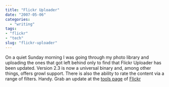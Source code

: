 ```yaml
---
title: "Flickr Uploader"
date: "2007-05-06"
categories: 
  - "writing"
tags:
- "flickr"
- "tech"
slug: "flickr-uploader"
---
```


On a quiet Sunday morning I was going through my photo library and uploading the ones that got left behind only to find that Flickr Uploader has been updated. Version 2.3 is now a universal binary and, among other things, offers growl support. There is also the ability to rate the content via a range of filters. Handy. Grab an update at the [tools page](https://www.flickr.com/tools/) of [Flickr](https://www.flickr.com/)
